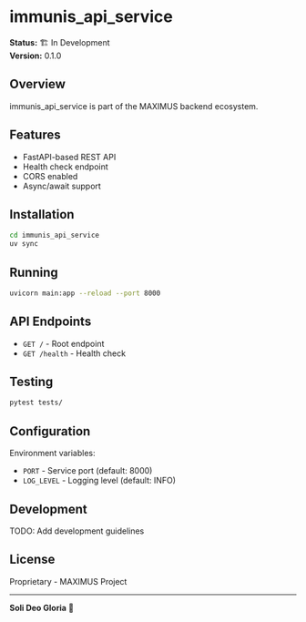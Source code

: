 # immunis_api_service

**Status:** 🏗️ In Development  
**Version:** 0.1.0

## Overview

immunis_api_service is part of the MAXIMUS backend ecosystem.

## Features

- FastAPI-based REST API
- Health check endpoint
- CORS enabled
- Async/await support

## Installation

```bash
cd immunis_api_service
uv sync
```

## Running

```bash
uvicorn main:app --reload --port 8000
```

## API Endpoints

- `GET /` - Root endpoint
- `GET /health` - Health check

## Testing

```bash
pytest tests/
```

## Configuration

Environment variables:
- `PORT` - Service port (default: 8000)
- `LOG_LEVEL` - Logging level (default: INFO)

## Development

TODO: Add development guidelines

## License

Proprietary - MAXIMUS Project

---

**Soli Deo Gloria** 🙏
